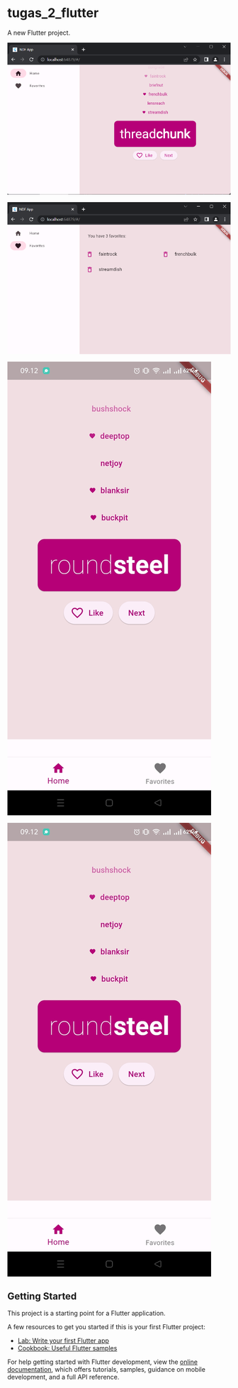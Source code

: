 # tugas_2_flutter

A new Flutter project.

![WEB Page Home](images/tugas2a.png)

![WEB Page Favorites](images/tugas2b.png)

![Phone Page Home](images/HP1b.jpeg)

![Phone Page Favorites](images/HP1b.jpeg)

## Getting Started

This project is a starting point for a Flutter application.

A few resources to get you started if this is your first Flutter project:

- [Lab: Write your first Flutter app](https://docs.flutter.dev/get-started/codelab)
- [Cookbook: Useful Flutter samples](https://docs.flutter.dev/cookbook)

For help getting started with Flutter development, view the
[online documentation](https://docs.flutter.dev/), which offers tutorials,
samples, guidance on mobile development, and a full API reference.
